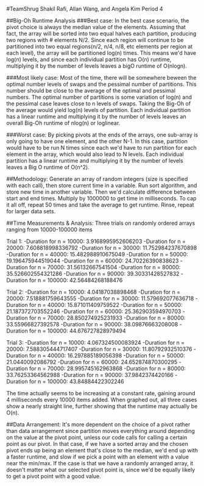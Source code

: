 #TeamShrug
Shakil Rafi, Allan Wang, and Angela Kim
Period 4

##Big-Oh Runtime Analysis
###Best case:
In the best case scenario, the pivot choice is always the median value of the elements. Assuming that fact, the array will be sorted into two equal halves each partition, producing two regions with # elements N/2. Since each region will continue to be partitioned into two equal regions(n/2, n/4, n/8, etc elements per region at each level), the array will be partitioned log(n) times. This means we'd have log(n) levels, and since each individual partition has O(n) runtime, multiplying it by the number of levels leaves a bigO runtime of O(nlogn).


###Most likely case:
Most of the time, there will be somewhere beween the optimal number levels of swaps and the pessimal number of partitions. This number should be close to the average of the optimal and pessimal numbers. The optimal number of partitions is some variation of log(n) and the pessimal case leaves close to n levels of swaps. Taking the Big-Oh of the average would yield log(n) levels of partition. Each individual partition has a linear runtime and multiplying it by the number of levels leaves an overall Big-Oh runtime of nlog(n) or loglinear.

###Worst case:
By picking pivots at the ends of the arrays, one sub-array is only going to have one element, and the other N-1. In this case, partition would have to be run N times since each we'd have to run partition for each element in the array, which would also lead to N levels. Each individual partition has a linear runtime and multiplying it by the number of levels leaves a Big O runtime of O(n^2).

##Methodology:
Generate an array of random integers (size is specified with each call), then store current time in a variable. Run sort algorithm, and store new time in another variable. Then we'd calculate difference between start and end times. Multiply by 1000000 to get time in milliseconds. To cap it all off, repeat 50 times and take the average to get runtime. Rinse, repeat for larger data sets. 

##Time Measurements & Analysis:
Three trials on randomly ordered arrays ranging from 10000-100000 items

Trial 1:
-Duration for n = 10000: 3.9168995952606203
-Duration for n = 20000: 7.608818998336792
-Duration for n = 30000: 11.752984237670898
-Duration for n = 40000: 15.482988910675049
-Duration for n = 50000: 19.196475944519044
-Duration for n = 60000: 24.70226390838623
-Duration for n = 70000: 31.56132667541504
-Duration for n = 80000: 35.526602554321286
-Duration for n = 90000: 39.30331428527832
-Duration for n = 100000: 42.56484268188476

Trial 2:
-Duration for n = 10000: 4.04187038898468
-Duration for n = 20000: 7.518881759643555
-Duration for n = 30000: 11.579692077636718
-Duration for n = 40000: 15.871011409759522
-Duration for n = 50000: 21.187372703552246
-Duration for n = 60000: 25.362903594970703
-Duration for n = 70000: 28.850274925231933
-Duration for n = 80000: 33.55966827392578
-Duration for n = 90000: 38.09876663208008
-Duration for n = 100000: 44.676727828979494

Trial 3:
-Duration for n = 10000: 4.067324500083924
-Duration for n = 20000: 7.588305444717407
-Duration for n = 30000: 11.80792932510376
-Duration for n = 40000: 16.297885189056398
-Duration for n = 50000: 21.0440092086792
-Duration for n = 60000: 24.652874870300295
-Duration for n = 70000: 28.995745162963868
-Duration for n = 80000: 33.76253364562988
-Duration for n = 90000: 37.9842374420166
-Duration for n = 100000: 43.84884422302246

The time actually seems to be increasing at a constant rate, gaining around 4 milliseconds every 10000 items added. When graphed out, all three cases show a nearly straight line, further showing that the runtime may actually be O(n).


##Data Arrangement:
It's more dependent on the choice of a pivot rather than data arrangement since partition moves everything around depending on the value at the pivot point, unless our code calls for calling a certain point as our pivot. In that case, if we have a sorted array and the chosen pivot ends up being an element that's close to the median, we'd end up with a faster runtime, and slow if we pick a point with an element with a value near the min/max. If the case is that we have a randomly arranged array, it doesn't matter what our selected pivot point is, since we'd be equally likely to get a pivot point with a good value. 


